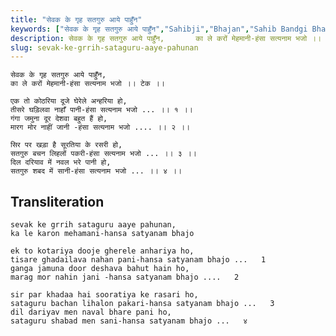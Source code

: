 ```yaml
---
title: "सेवक के गृह सतगुरु आये पाहुँन"
keywords: ["सेवक के गृह सतगुरु आये पाहुँन","Sahibji","Bhajan","Sahib Bandgi Bhajan","Sant Kabir Bhajan","bhajan lyrics","साहिब बंदगी भजन","भजन"]
description: सेवक के गृह सतगुरु आये पाहुँन,       का ले करों मेहमानी-हंसा सत्यनाम भजो ।। टेक ।।          एक तो कोठरिया दूजे घेरेले अन्हरिया हो,       तीसरे घड़िल
slug: sevak-ke-grrih-sataguru-aaye-pahunan
---
```


  
    सेवक के गृह सतगुरु आये पाहुँन,  
    का ले करों मेहमानी-हंसा सत्यनाम भजो ।। टेक ।।  
  
    एक तो कोठरिया दूजे घेरेले अन्हरिया हो,  
    तीसरे घड़िलवा नाहाँ पानी-हंसा सत्यनाम भजो ... ।। १ ।।  
    गंगा जमुना दूर देशवा बहुत हैं हो,  
    मारग मोर नाहीं जानी -हंसा सत्यनाम भजो .... ।। २ ।।  
  
    सिर पर खड़ा है सूरतिया के रसरी हो,  
    सतगुरु बचन लिहलों पकरी-हंसा सत्यनाम भजो ... ।। ३ ।।  
    दिल दरियाव में नवल भरे पानी हो,  
    सतगुरु शबद में सानी-हंसा सत्यनाम भजो ... ।। ४ ।।  


## Transliteration

  
    sevak ke grrih sataguru aaye pahunan,  
    ka le karon mehamani-hansa satyanam bhajo      
  
    ek to kotariya dooje gherele anhariya ho,  
    tisare ghadailava nahan pani-hansa satyanam bhajo ...   1    
    ganga jamuna door deshava bahut hain ho,  
    marag mor nahin jani -hansa satyanam bhajo ....   2    
  
    sir par khadaa hai sooratiya ke rasari ho,  
    sataguru bachan lihalon pakari-hansa satyanam bhajo ...   3    
    dil dariyav men naval bhare pani ho,  
    sataguru shabad men sani-hansa satyanam bhajo ...   ४    

  